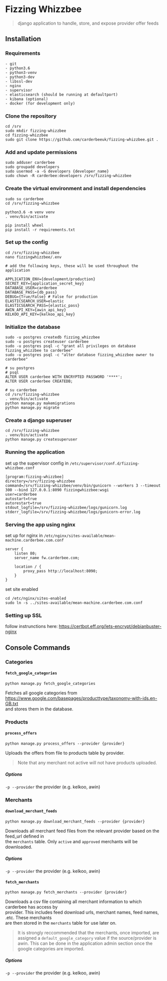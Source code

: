 # Fizzing Whizzbee
> django application to handle, store, and expose
> provider offer feeds

## Installation

### Requirements
```
- git
- python3.6
- python3-venv
- python3-dev
- libssl-dev
- nginx
- supervisor
- elasticsearch (should be running at defaultport)
- kibana (optional)
- docker (for development only)
```

### Clone the repository
```
cd /srv
sudo mkdir fizzing-whizzbee
cd fizzing-whizzbee
sudo git clone https://github.com/carderbeeuk/fizzing-whizzbee.git .
```

### Add and update permissions
```
sudo adduser carderbee
sudo groupadd developers
sudo usermod -a -G developers {developer_name}
sudo chown -R carderbee:developers /srv/fizzing-whizzbee
```

### Create the virtual environment and install dependencies
```
sudo su carderbee
cd /srv/fizzing-whizzbee

python3.6 -m venv venv
. venv/bin/activate

pip install wheel
pip install -r requirements.txt
```

### Set up the config
```
cd /srv/fizzing-whizzbee
nano fizzingwhizzbee/.env

# add the following keys, these will be used throughout the application

APPLICATION_ENV={development/production}
SECRET_KEY={application_secret_key}
DATABASE_USER=carderbee
DATABASE_PASS={db_pass}
DEBUG={True/False} # False for production
ELASTICSEARCH_USER=elastic
ELASTICSEARCH_PASS={elastic_pass}
AWIN_API_KEY={awin_api_key}
KELKOO_API_KEY={kelkoo_api_key}
```

### Initialize the database
```
sudo -u postgres createdb fizzing_whizzbee
sudo -u postgres createuser carderbee
sudo -u postgres psql -c "grant all privileges on database fizzing_whizzbee to carderbee"
sudo -u postgres psql -c "alter database fizzing_whizzbee owner to carderbee"

# su postgres
# psql
ALTER USER carderbee WITH ENCRYPTED PASSWORD '****';
ALTER USER carderbee CREATEDB;

# su carderbee
cd /srv/fizzing-whizzbee
. venv/bin/activate
python manage.py makemigrations
python manage.py migrate
```

### Create a django superuser
```
cd /srv/fizzing-whizzbee
. venv/bin/activate
python manage.py createsuperuser
```

### Running the application
set up the supervisor config in `/etc/supervisor/conf.d/fizzing-whizzbee.conf`
```
[program:fizzing-whizzbee]
directory=/srv/fizzing-whizzbee
command=/srv/fizzing-whizzbee/venv/bin/gunicorn --workers 3 --timeout 300 --bind 127.0.0.1:8090 fizzingwhizzbee:wsgi
user=carderbee
autostart=true
autorestart=true
stdout_logfile=/srv/fizzing-whizzbee/logs/gunicorn.log
stderr_logfile=/srv/fizzing-whizzbee/logs/gunicorn-error.log
```

### Serving the app using nginx
set up for nginx in `/etc/nginx/sites-available/mean-machine.carderbee.com.conf`
```
server {
    listen 80;
    server_name fw.carderbee.com;

    location / {
        proxy_pass http://localhost:8090;
    }
}
```
set site enabled
```
cd /etc/nginx/sites-enabled
sudo ln -s ../sites-available/mean-machine.carderbee.com.conf
```

### Setting up SSL
follow instrunctions here:
https://certbot.eff.org/lets-encrypt/debianbuster-nginx

## Console Commands

### Categories
#### `fetch_google_categories`
`python manage.py fetch_google_categories`

Fetches all google categories from https://www.google.com/basepages/producttype/taxonomy-with-ids.en-GB.txt<br/>
and stores them in the database.

### Products

#### `process_offers`
```
python manage.py process_offers --provider {provider}
```

Uploads the offers from file to products table by provider.

> Note that any merchant not active will not have products uploaded.

##### Options
`-p --provider` the provider (e.g. kelkoo, awin)

### Merchants
#### `download_merchant_feeds`
```
python manage.py download_merchant_feeds --provider {provider}
```

Downloads all merchant feed files from the relevant provider based on the feed_url defined in<br/>
the `merchants` table. Only `active` and `approved` merchants will be downloaded.

##### Options
`-p --provider` the provider (e.g. kelkoo, awin)

#### `fetch_merchants`
```
python manage.py fetch_merchants --provider {provider}
```

Downloads a csv file containing all merchant information to which carderbee has access by<br/>
provider. This includes feed download urls, merchant names, feed names, .etc. These merchants<br/>
are then stored in the `merchants` table for use later on.

> It is strongly reccommended that the merchants, once imported, are assigned a
> `default_google_category` value if the source/provider is awin. This can be done in the application
> admin section once the google categories are imported.

##### Options
`-p --provider` the provider (e.g. kelkoo, awin)